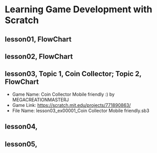# Learning Game Development with Scratch

## lesson01, FlowChart 

## lesson02, FlowChart

## lesson03, Topic 1, Coin Collector; Topic 2, FlowChart
+ Game Name: Coin Collector Mobile friendly :) by MEGACREATIONMASTERJ
+ Game Link: https://scratch.mit.edu/projects/771890863/
+ File Name: lesson03_ex00001_Coin Collector Mobile friendly.sb3

## lesson04, 

## lesson05, 
